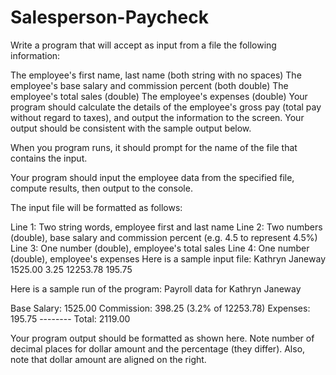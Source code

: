 # Salesperson-Paycheck
Write a program that will accept as input from a file the following information:

The employee's first name, last name (both string with no spaces)
The employee's base salary and commission percent (both double)
The employee's total sales (double)
The employee's expenses (double)
Your program should calculate the details of the employee's gross pay (total pay without regard to taxes), and output the information to the screen. Your output should be consistent with the sample output below.

When you program runs, it should prompt for the name of the file that contains the input.

Your program should input the employee data from the specified file, compute results, then output to the console.

The input file will be formatted as follows:

Line 1: Two string words, employee first and last name
Line 2: Two numbers (double), base salary and commission percent (e.g. 4.5 to represent 4.5%)
Line 3: One number (double), employee's total sales
Line 4: One number (double), employee's expenses
Here is a sample input file:
Kathryn Janeway
1525.00 3.25
12253.78
195.75

Here is a sample run of the program:
Payroll data for Kathryn Janeway

Base Salary:    1525.00
Commission:      398.25 (3.2% of 12253.78)
Expenses:        195.75
               --------
Total:          2119.00

Your program output should be formatted as shown here. Note number of decimal places for dollar amount and the percentage (they differ). Also, note that dollar amount are aligned on the right.
